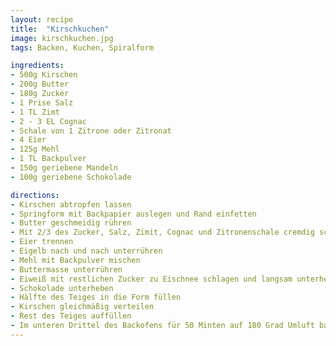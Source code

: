 ```yaml
---
layout: recipe
title:  "Kirschkuchen"
image: kirschkuchen.jpg
tags: Backen, Kuchen, Spiralform

ingredients:
- 500g Kirschen
- 200g Butter
- 180g Zucker
- 1 Prise Salz
- 1 TL Zimt
- 2 - 3 EL Cognac
- Schale von 1 Zitrone oder Zitronat
- 4 Eier
- 125g Mehl
- 1 TL Backpulver
- 150g geriebene Mandeln
- 100g geriebene Schokolade

directions:
- Kirschen abtropfen lassen
- Springform mit Backpapier auslegen und Rand einfetten
- Butter geschmeidig rühren
- Mit 2/3 des Zucker, Salz, Zimit, Cognac und Zitronenschale cremdig schlagen
- Eier trennen
- Eigelb nach und nach unterrühren
- Mehl mit Backpulver mischen
- Buttermasse unterrühren
- Eiweiß mit restlichen Zucker zu Eischnee schlagen und langsam unterheben
- Schokolade unterheben
- Hälfte des Teiges in die Form füllen
- Kirschen gleichmäßig verteilen
- Rest des Teiges auffüllen
- Im unteren Drittel des Backofens für 50 Minten auf 180 Grad Umluft backen
---
```


